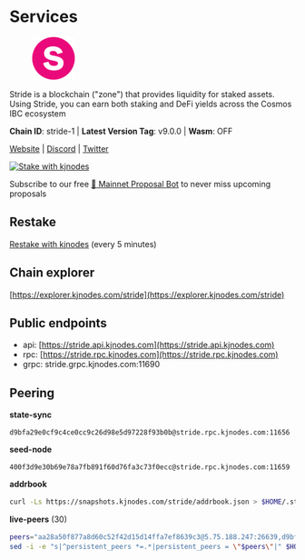# Services

<figure><img src="https://raw.githubusercontent.com/kj89/cosmos-images/main/logos/stride.png" alt=""><figcaption></figcaption></figure>

Stride is a blockchain ("zone") that provides liquidity for staked assets.  Using Stride, you can earn both staking and DeFi yields across the Cosmos IBC ecosystem

**Chain ID**: stride-1 | **Latest Version Tag**: v9.0.0 | **Wasm**: OFF

[Website](https://stride.zone) | [Discord](https://discord.gg/mzQZ8dAE7u) | [Twitter](https://twitter.com/stride_zone)

[![Stake with kjnodes](https://i.ibb.co/cr44Q8j/button-stake-with-kjnodes.png)](https://restake.app/stride/stridevaloper1j8gkhtllnp252l6g6zwzea30e7pvzqttr9768n)

Subscribe to our free [🤖 Mainnet Proposal Bot](https://t.me/kjnodes_proposal_bot) to never miss upcoming proposals

## Restake

[Restake with kjnodes](https://restake.app/stride/stridevaloper1j8gkhtllnp252l6g6zwzea30e7pvzqttr9768n) (every 5 minutes)
## Chain explorer
[https://explorer.kjnodes.com/stride](https://explorer.kjnodes.com/stride)

## Public endpoints

* api: [https://stride.api.kjnodes.com](https://stride.api.kjnodes.com)
* rpc: [https://stride.rpc.kjnodes.com](https://stride.rpc.kjnodes.com)
* grpc: stride.grpc.kjnodes.com:11690

## Peering

**state-sync**

```text
d9bfa29e0cf9c4ce0cc9c26d98e5d97228f93b0b@stride.rpc.kjnodes.com:11656
```

**seed-node**

```text
400f3d9e30b69e78a7fb891f60d76fa3c73f0ecc@stride.rpc.kjnodes.com:11659
```

**addrbook**
```bash
curl -Ls https://snapshots.kjnodes.com/stride/addrbook.json > $HOME/.stride/config/addrbook.json
```

**live-peers** (30)
```bash
peers="aa28a50f877a8d60c52f42d15d14ffa7ef8639c3@5.75.188.247:26639,d9bfa29e0cf9c4ce0cc9c26d98e5d97228f93b0b@65.109.88.38:16656,233e06cfa51d53e186afe032e848f5c9f5cd4a01@83.171.248.3:26656,754b74f0a4208fcb80945a02c3a2826f7be4e763@144.91.102.95:26656,54672e848a31d2e7aeda35b8f2c320ad508c5550@128.199.141.132:26656,6831d67983cf5ebcb44da01737ccd6ccbd15c08e@193.70.47.90:12256,9ee75491e354965d8bfd8434aa093f8613bc1dce@65.108.238.103:12256,186cc57831ec3f1b44066bcf485a9f1f0796479a@77.37.176.99:26656,04b797b5a56fb939a97a3c7d9c3230d09b85e8d7@93.189.30.118:26656,3023b940ec9a39661c95877cec99e17416dc2a17@51.89.6.150:21656,463b1dc6903455575079572fb23407be586f2a4b@185.16.39.37:26656,2254e6968e5c7ebc98ef5b79b388502fa44e10e1@5.161.134.44:26656,44e797771bff124693e63a8ec331d42873cf2ae2@95.217.202.49:35656,3963b7cd5230ae2ba6800375421982d535a133e3@35.79.215.251:26656,1ec2a654e00e22279ee50f13f074f2bce7218681@15.235.114.194:10156,bf9168fbcc7250c7c5b9d8080cd4eeee6e399913@95.214.53.214:26886,befab97d41e02ea4e759eda3de9e30e77b95b55b@35.193.66.50:26656,df43d9a9490495aa528431077b526eabeec46b52@95.217.197.100:26653,a6d139e6cb349ae7fcb0104097f57e85e3bd33e0@13.212.155.28:26656,69fc32ac94aa1ccbac270fa58370459e647c251f@5.9.66.9:26656,ade7d4d0009c7725ee991b8c40a7f646f76bf1e3@149.102.140.108:26656,d041196a1a36091605448fc65181408ccc1d5da1@65.109.122.105:26656,a1f479dc2e3322c6547a39c6c7eef5a191def57f@34.132.213.169:26656,3505b1ece40f94cab8f80cfe31f5106c028ccd05@185.193.17.40:12256,dfc62810eeaab86587b2975c79f3c12d4830652d@15.235.114.54:26656,8385b1a396afa02e777740277ed7b731e092bf49@212.90.120.249:26656,18704d8ffb35d412adb3fb8eea62c894cf175e75@86.48.26.130:26656,6fca686eca83017f3bb3055c3b58a2f8d476de8f@204.93.241.110:27652,9731c3365c772b3bc4580de5708a33f22c6174ec@208.102.87.76:26656,a7b4cf6f65138ba61518c2c45402da32dc8e28b7@88.99.164.158:21016"
sed -i -e "s|^persistent_peers *=.*|persistent_peers = \"$peers\"|" $HOME/.stride/config/config.toml
```
